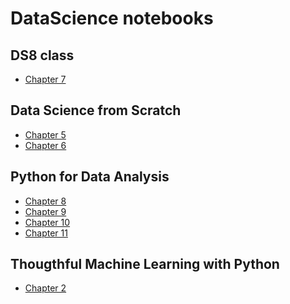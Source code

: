 # DataScience notebooks

## DS8 class
- [Chapter 7](ds8/ch7.ipynb)
## Data Science from Scratch
- [Chapter 5]()
- [Chapter 6]()

## Python for Data Analysis
- [Chapter 8](pydata/pydata_ch8.ipynb)
- [Chapter 9](pydata/pydata_ch9.ipynb)
- [Chapter 10](pydata/pydata_ch10.ipynb)
- [Chapter 11](pydata/pydata_ch10.ipynb)

## Thougthful Machine Learning with Python
- [Chapter 2](thougthfulml/ch2.ipynb)
